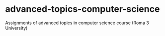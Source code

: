 # advanced-topics-computer-science
Assignments of advanced topics in computer science course (Roma 3 University)
